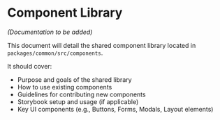 # Component Library

*(Documentation to be added)*

This document will detail the shared component library located in `packages/common/src/components`.

It should cover:

*   Purpose and goals of the shared library
*   How to use existing components
*   Guidelines for contributing new components
*   Storybook setup and usage (if applicable)
*   Key UI components (e.g., Buttons, Forms, Modals, Layout elements) 